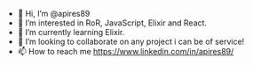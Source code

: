 - 👋 Hi, I’m @apires89
- 👀 I’m interested in RoR, JavaScript, Elixir and React.
- 🌱 I’m currently learning Elixir.
- 💞️ I’m looking to collaborate on any project i can be of service!
- 📫 How to reach me https://www.linkedin.com/in/apires89/

<!---
apires89/apires89 is a ✨ special ✨ repository because its `README.md` (this file) appears on your GitHub profile.
You can click the Preview link to take a look at your changes.
--->
